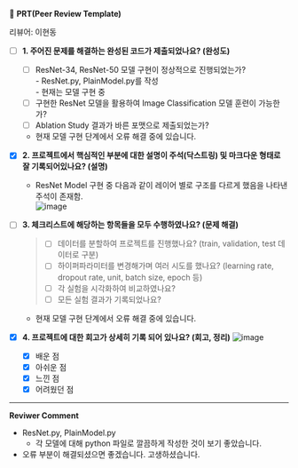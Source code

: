 
🔑 **PRT(Peer Review Template)**

리뷰어: 이현동

- [ ]  **1. 주어진 문제를 해결하는 완성된 코드가 제출되었나요? (완성도)**
    - [ ] ResNet-34, ResNet-50 모델 구현이 정상적으로 진행되었는가?  
          - ResNet.py, PlainModel.py를 작성  
          - 현재는 모델 구현 중  
    - [ ] 구현한 ResNet 모델을 활용하여 Image Classification 모델 훈련이 가능한가?
    - [ ] Ablation Study 결과가 바른 포맷으로 제출되었는가?
     
    - 현재 모델 구현 단계에서 오류 해결 중에 있습니다.  
    
- [x]  **2. 프로젝트에서 핵심적인 부분에 대한 설명이 주석(닥스트링) 및 마크다운 형태로 잘 기록되어있나요? (설명)**
    - ResNet Model 구현 중 다음과 같이 레이어 별로 구조를 다르게 했음을 나타낸 주석이 존재함.  
      ![image](https://github.com/DevHDL/ResNet_Implementation_sjyoon/assets/163500244/f9ca4064-9ef8-4147-88e6-7f718d373694)

    
- [ ]  **3. 체크리스트에 해당하는 항목들을 모두 수행하였나요? (문제 해결)**
    > - [ ]  데이터를 분할하여 프로젝트를 진행했나요? (train, validation, test 데이터로 구분)
    > - [ ]  하이퍼파라미터를 변경해가며 여러 시도를 했나요? (learning rate, dropout rate, unit, batch size, epoch 등)
    > - [ ]  각 실험을 시각화하여 비교하였나요?
    > - [ ]  모든 실험 결과가 기록되었나요?

    - 현재 모델 구현 단계에서 오류 해결 중에 있습니다. 

- [x]  **4. 프로젝트에 대한 회고가 상세히 기록 되어 있나요? (회고, 정리)**
      ![image](https://github.com/DevHDL/ResNet_Implementation_sjyoon/assets/163500244/038f3e6a-0365-4aad-9eb7-5ab8e9a50565)  
    - [x]  배운 점
    - [x]  아쉬운 점
    - [x]  느낀 점
    - [x]  어려웠던 점

---

**Reviwer Comment**
- ResNet.py, PlainModel.py
    - 각 모델에 대해 python 파일로 깔끔하게 작성한 것이 보기 좋았습니다.
- 오류 부분이 해결되셨으면 좋겠습니다. 고생하셨습니다.
